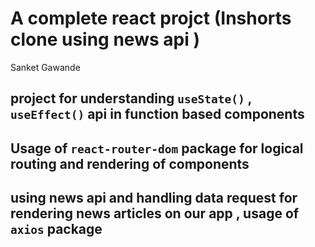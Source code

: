 # A complete react projct (Inshorts clone using news api )

Sanket Gawande 

## project for understanding `useState()` , `useEffect()` api in function based components
## Usage of `react-router-dom` package for logical routing and rendering of components
## using news api and handling data request for rendering news articles on our app , usage of `axios` package
